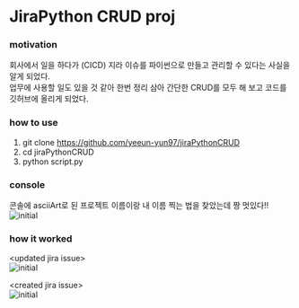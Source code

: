 # JiraPython CRUD proj

### motivation
회사에서 일을 하다가 (CICD) 지라 이슈를 파이썬으로 만들고 관리할 수 있다는 사실을 알게 되었다.    
업무에 사용할 일도 있을 것 같아 한번 정리 삼아 간단한 CRUD를 모두 해 보고 코드를 깃허브에 올리게 되었다.

### how to use
1. git clone https://github.com/yeeun-yun97/jiraPythonCRUD
2. cd jiraPythonCRUD
3. python script.py

### console
콘솔에 asciiArt로 된 프로젝트 이름이랑 내 이름 찍는 법을 찾았는데 짱 멋있다!!    
![initial](https://user-images.githubusercontent.com/60867063/146328863-c741b9e1-6e20-469c-8c73-5559ca442cbe.png)

### how it worked
\<updated jira issue\>    
![initial](https://user-images.githubusercontent.com/60867063/146329628-b1dd78bb-42f2-48fc-8f49-13aed1b7c4f7.png)
    
\<created jira issue\>    
![initial](https://user-images.githubusercontent.com/60867063/146329822-3683f0e1-f726-46db-ac13-9d80a37827c4.png)
    
    
    
    
